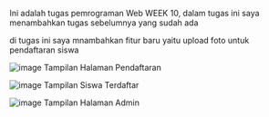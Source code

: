 Ini adalah tugas pemrograman Web WEEK 10, dalam tugas ini saya menambahkan tugas sebelumnya yang sudah ada

di tugas ini saya mnambahkan fitur baru yaitu upload foto untuk pendaftaran siswa

![image](https://github.com/user-attachments/assets/5607c2a4-feb8-463f-abb9-8c5ff446dc29)
Tampilan Halaman Pendaftaran

![image](https://github.com/user-attachments/assets/5b2e95e6-2972-4ace-8a3b-f1cc52db29f4)
Tampilan Siswa Terdaftar

![image](https://github.com/user-attachments/assets/ed30f8c1-6db7-4364-8a0a-470b8b2a16b7)
Tampilan Halaman Admin
